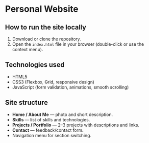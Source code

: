 # Personal Website

## How to run the site locally

1. Download or clone the repository.
2. Open the `index.html` file in your browser (double-click or use the context menu).

## Technologies used
- HTML5
- CSS3 (Flexbox, Grid, responsive design)
- JavaScript (form validation, animations, smooth scrolling)

## Site structure
- **Home / About Me** — photo and short description.
- **Skills** — list of skills and technologies.
- **Projects / Portfolio** — 2–3 projects with descriptions and links.
- **Contact** — feedback/contact form.
- Navigation menu for section switching.
